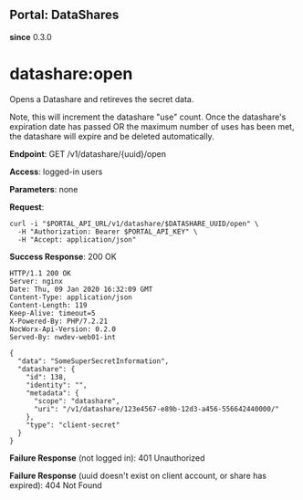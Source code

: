 Portal: DataShares
------------------

**since** 0.3.0

datashare:open
==============

Opens a Datashare and retireves the secret data.

Note, this will increment the datashare "use" count. Once the datashare's expiration date has passed OR the maximum number of uses has been met, the datashare will expire and be deleted automatically.

**Endpoint**:  GET /v1/datashare/{uuid}/open

**Access**: logged-in users

**Parameters**: none

**Request**:
```
curl -i "$PORTAL_API_URL/v1/datashare/$DATASHARE_UUID/open" \
  -H "Authorization: Bearer $PORTAL_API_KEY" \
  -H "Accept: application/json"
```

**Success Response**: 200 OK
```
HTTP/1.1 200 OK
Server: nginx
Date: Thu, 09 Jan 2020 16:32:09 GMT
Content-Type: application/json
Content-Length: 119
Keep-Alive: timeout=5
X-Powered-By: PHP/7.2.21
NocWorx-Api-Version: 0.2.0
Served-By: nwdev-web01-int

{
  "data": "SomeSuperSecretInformation",
  "datashare": {
    "id": 138,
    "identity": "",
    "metadata": {
      "scope": "datashare",
      "uri": "/v1/datashare/123e4567-e89b-12d3-a456-556642440000/"
    },
    "type": "client-secret"
  }
}
```

**Failure Response** (not logged in): 401 Unauthorized

**Failure Response** (uuid doesn't exist on client account, or share has expired): 404 Not Found
